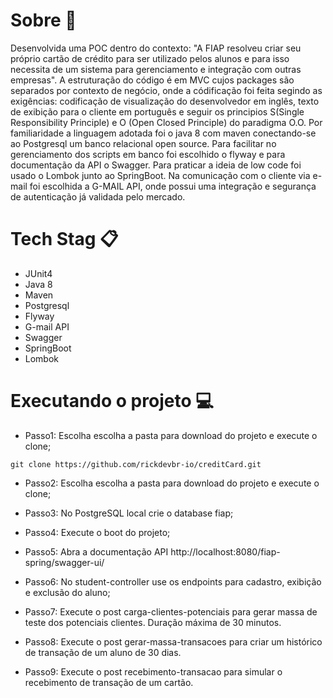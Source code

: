 # Sobre :blue_book:
Desenvolvida uma POC dentro do contexto: "A FIAP resolveu criar seu próprio cartão de crédito para ser utilizado pelos alunos e para isso necessita de um sistema para gerenciamento e integração com outras empresas". A estruturação do código é em MVC cujos packages são separados por contexto de negócio, onde a códificação foi feita segindo as exigências: codificação de visualização do desenvolvedor em inglês, texto de exibição para o cliente em português e seguir os principios S(Single Responsibility Principle) e O (Open Closed Principle) do paradigma O.O. Por familiaridade a linguagem adotada foi o java 8 com maven conectando-se ao Postgresql um banco relacional open source. Para facilitar no gerenciamento dos scripts em banco foi escolhido o flyway e para documentação da API o Swagger. Para praticar a ideia de low code foi usado o Lombok junto ao SpringBoot. Na comunicação com o cliente via e-mail foi escolhida a G-MAIL API, onde possui uma integração e segurança de autenticação já validada pelo mercado.

# Tech Stag :clipboard:
- JUnit4
- Java 8
- Maven
- Postgresql
- Flyway
- G-mail API
- Swagger
- SpringBoot
- Lombok

# Executando o projeto :computer:
- Passo1: Escolha escolha a pasta para download do projeto e execute o clone;
```
git clone https://github.com/rickdevbr-io/creditCard.git
```
- Passo2: Escolha escolha a pasta para download do projeto e execute o clone;

- Passo3: No PostgreSQL local crie o database fiap;

- Passo4: Execute o boot do projeto;

- Passo5: Abra a documentação API http://localhost:8080/fiap-spring/swagger-ui/

- Passo6: No student-controller use os endpoints para cadastro, exibição e exclusão do aluno;

- Passo7: Execute o post carga-clientes-potenciais para gerar massa de teste dos potenciais clientes. Duração máxima de 30 minutos.

- Passo8: Execute o post gerar-massa-transacoes para criar um histórico de transação de um aluno de 30 dias.

- Passo9: Execute o post recebimento-transacao para simular o recebimento de transação de um cartão.

